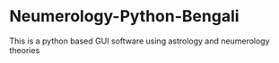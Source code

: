 # Neumerology-Python-Bengali
This is a python based GUI software using astrology and neumerology theories
